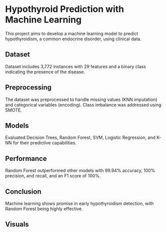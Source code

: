 # Hypothyroid Prediction with Machine Learning

This project aims to develop a machine learning model to predict hypothyroidism, a common endocrine disorder, using clinical data.

## Dataset

Dataset includes 3,772 instances with 29 features and a binary class indicating the presence of the disease.

## Preprocessing

The dataset was preprocessed to handle missing values (KNN imputation) and categorical variables (encoding). Class imbalance was addressed using SMOTE.

## Models

Evaluated Decision Trees, Random Forest, SVM, Logistic Regression, and K-NN for their predictive capabilities.

## Performance

Random Forest outperformed other models with 99.94% accuracy, 100% precision, and recall, and an F1 score of 100%.

## Conclusion

Machine learning shows promise in early hypothyroidism detection, with Random Forest being highly effective.

## Visuals

